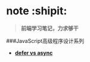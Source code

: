 # note :shipit:

> **前端学习笔记，力求够干** 

###JavaScript高级程序设计系列
* **[defer vs async](https://github.com/Quickeryi/note/issues/1)**
